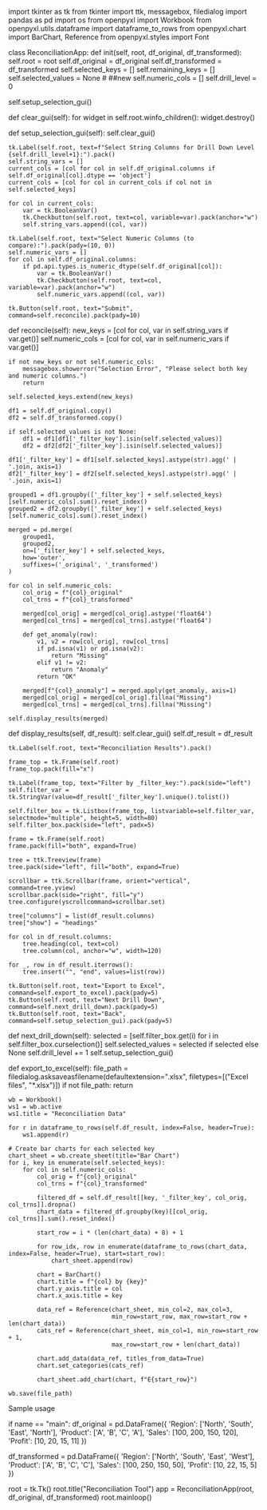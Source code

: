 import tkinter as tk from tkinter import ttk, messagebox, filedialog import pandas as pd import os from openpyxl import Workbook from openpyxl.utils.dataframe import dataframe_to_rows from openpyxl.chart import BarChart, Reference from openpyxl.styles import Font

class ReconciliationApp: def init(self, root, df_original, df_transformed): self.root = root self.df_original = df_original self.df_transformed = df_transformed self.selected_keys = [] self.remaining_keys = [] self.selected_values = None  # ##new self.numeric_cols = [] self.drill_level = 0

self.setup_selection_gui()

def clear_gui(self):
    for widget in self.root.winfo_children():
        widget.destroy()

def setup_selection_gui(self):
    self.clear_gui()

    tk.Label(self.root, text=f"Select String Columns for Drill Down Level {self.drill_level+1}:").pack()
    self.string_vars = []
    current_cols = [col for col in self.df_original.columns if self.df_original[col].dtype == 'object']
    current_cols = [col for col in current_cols if col not in self.selected_keys]

    for col in current_cols:
        var = tk.BooleanVar()
        tk.Checkbutton(self.root, text=col, variable=var).pack(anchor="w")
        self.string_vars.append((col, var))

    tk.Label(self.root, text="Select Numeric Columns (to compare):").pack(pady=(10, 0))
    self.numeric_vars = []
    for col in self.df_original.columns:
        if pd.api.types.is_numeric_dtype(self.df_original[col]):
            var = tk.BooleanVar()
            tk.Checkbutton(self.root, text=col, variable=var).pack(anchor="w")
            self.numeric_vars.append((col, var))

    tk.Button(self.root, text="Submit", command=self.reconcile).pack(pady=10)

def reconcile(self):
    new_keys = [col for col, var in self.string_vars if var.get()]
    self.numeric_cols = [col for col, var in self.numeric_vars if var.get()]

    if not new_keys or not self.numeric_cols:
        messagebox.showerror("Selection Error", "Please select both key and numeric columns.")
        return

    self.selected_keys.extend(new_keys)

    df1 = self.df_original.copy()
    df2 = self.df_transformed.copy()

    if self.selected_values is not None:
        df1 = df1[df1['_filter_key'].isin(self.selected_values)]
        df2 = df2[df2['_filter_key'].isin(self.selected_values)]

    df1['_filter_key'] = df1[self.selected_keys].astype(str).agg(' | '.join, axis=1)
    df2['_filter_key'] = df2[self.selected_keys].astype(str).agg(' | '.join, axis=1)

    grouped1 = df1.groupby(['_filter_key'] + self.selected_keys)[self.numeric_cols].sum().reset_index()
    grouped2 = df2.groupby(['_filter_key'] + self.selected_keys)[self.numeric_cols].sum().reset_index()

    merged = pd.merge(
        grouped1,
        grouped2,
        on=['_filter_key'] + self.selected_keys,
        how='outer',
        suffixes=('_original', '_transformed')
    )

    for col in self.numeric_cols:
        col_orig = f"{col}_original"
        col_trns = f"{col}_transformed"

        merged[col_orig] = merged[col_orig].astype('float64')
        merged[col_trns] = merged[col_trns].astype('float64')

        def get_anomaly(row):
            v1, v2 = row[col_orig], row[col_trns]
            if pd.isna(v1) or pd.isna(v2):
                return "Missing"
            elif v1 != v2:
                return "Anomaly"
            return "OK"

        merged[f"{col}_anomaly"] = merged.apply(get_anomaly, axis=1)
        merged[col_orig] = merged[col_orig].fillna("Missing")
        merged[col_trns] = merged[col_trns].fillna("Missing")

    self.display_results(merged)

def display_results(self, df_result):
    self.clear_gui()
    self.df_result = df_result

    tk.Label(self.root, text="Reconciliation Results").pack()

    frame_top = tk.Frame(self.root)
    frame_top.pack(fill="x")

    tk.Label(frame_top, text="Filter by _filter_key:").pack(side="left")
    self.filter_var = tk.StringVar(value=df_result['_filter_key'].unique().tolist())

    self.filter_box = tk.Listbox(frame_top, listvariable=self.filter_var, selectmode="multiple", height=5, width=80)
    self.filter_box.pack(side="left", padx=5)

    frame = tk.Frame(self.root)
    frame.pack(fill="both", expand=True)

    tree = ttk.Treeview(frame)
    tree.pack(side="left", fill="both", expand=True)

    scrollbar = ttk.Scrollbar(frame, orient="vertical", command=tree.yview)
    scrollbar.pack(side="right", fill="y")
    tree.configure(yscrollcommand=scrollbar.set)

    tree["columns"] = list(df_result.columns)
    tree["show"] = "headings"

    for col in df_result.columns:
        tree.heading(col, text=col)
        tree.column(col, anchor="w", width=120)

    for _, row in df_result.iterrows():
        tree.insert("", "end", values=list(row))

    tk.Button(self.root, text="Export to Excel", command=self.export_to_excel).pack(pady=5)
    tk.Button(self.root, text="Next Drill Down", command=self.next_drill_down).pack(pady=5)
    tk.Button(self.root, text="Back", command=self.setup_selection_gui).pack(pady=5)

def next_drill_down(self):
    selected = [self.filter_box.get(i) for i in self.filter_box.curselection()]
    self.selected_values = selected if selected else None
    self.drill_level += 1
    self.setup_selection_gui()

def export_to_excel(self):
    file_path = filedialog.asksaveasfilename(defaultextension=".xlsx", filetypes=[("Excel files", "*.xlsx")])
    if not file_path:
        return

    wb = Workbook()
    ws1 = wb.active
    ws1.title = "Reconciliation Data"

    for r in dataframe_to_rows(self.df_result, index=False, header=True):
        ws1.append(r)

    # Create bar charts for each selected key
    chart_sheet = wb.create_sheet(title="Bar Chart")
    for i, key in enumerate(self.selected_keys):
        for col in self.numeric_cols:
            col_orig = f"{col}_original"
            col_trns = f"{col}_transformed"

            filtered_df = self.df_result[[key, '_filter_key', col_orig, col_trns]].dropna()
            chart_data = filtered_df.groupby(key)[[col_orig, col_trns]].sum().reset_index()

            start_row = i * (len(chart_data) + 8) + 1

            for row_idx, row in enumerate(dataframe_to_rows(chart_data, index=False, header=True), start=start_row):
                chart_sheet.append(row)

            chart = BarChart()
            chart.title = f"{col} by {key}"
            chart.y_axis.title = col
            chart.x_axis.title = key

            data_ref = Reference(chart_sheet, min_col=2, max_col=3,
                                 min_row=start_row, max_row=start_row + len(chart_data))
            cats_ref = Reference(chart_sheet, min_col=1, min_row=start_row + 1,
                                 max_row=start_row + len(chart_data))

            chart.add_data(data_ref, titles_from_data=True)
            chart.set_categories(cats_ref)

            chart_sheet.add_chart(chart, f"E{start_row}")

    wb.save(file_path)

Sample usage

if name == "main": df_original = pd.DataFrame({ 'Region': ['North', 'South', 'East', 'North'], 'Product': ['A', 'B', 'C', 'A'], 'Sales': [100, 200, 150, 120], 'Profit': [10, 20, 15, 11] })

df_transformed = pd.DataFrame({
    'Region': ['North', 'South', 'East', 'West'],
    'Product': ['A', 'B', 'C', 'C'],
    'Sales': [100, 250, 150, 50],
    'Profit': [10, 22, 15, 5]
})

root = tk.Tk()
root.title("Reconciliation Tool")
app = ReconciliationApp(root, df_original, df_transformed)
root.mainloop()

